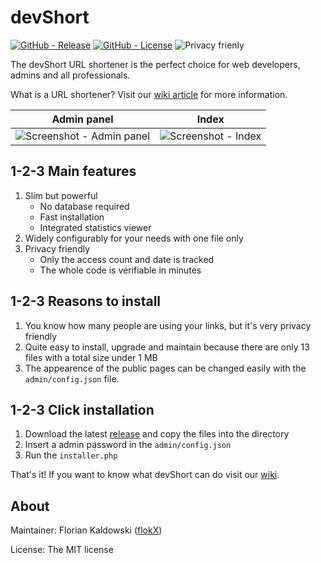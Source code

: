 # devShort

[![GitHub - Release](https://img.shields.io/github/release/flokX/devShort.svg)](https://github.com/flokX/devShort/releases) [![GitHub - License](https://img.shields.io/github/license/flokX/devShort.svg)](https://github.com/flokX/devShort/blob/master/LICENSE) ![Privacy frienly](https://img.shields.io/badge/privacy-friendly-brightgreen.svg)

The devShort URL shortener is the perfect choice for web developers, admins and all professionals.

What is a URL shortener? Visit our [wiki article](https://github.com/flokX/devShort/wiki/What-is-URL-shortening%3F) for more information.

| Admin panel | Index       |
|:-----------:|:-----------:|
| ![Screenshot - Admin panel](https://raw.githubusercontent.com/flokX/devShort/master/development/devShort-admin-panel.png) | ![Screenshot - Index](https://raw.githubusercontent.com/flokX/devShort/master/development/devShort-index.png) |

## 1-2-3 Main features

1. Slim but powerful
    * No database required
    * Fast installation
    * Integrated statistics viewer
2. Widely configurably for your needs with one file only
3. Privacy friendly
    * Only the access count and date is tracked
    * The whole code is verifiable in minutes


## 1-2-3 Reasons to install

1. You know how many people are using your links, but it's very privacy friendly
2. Quite easy to install, upgrade and maintain because there are only 13 files with a total size under 1 MB
3. The appearence of the public pages can be changed easily with the `admin/config.json` file.


## 1-2-3 Click installation

1. Download the latest [release](https://github.com/flokX/devShort/releases) and copy the files into the directory
2. Insert a admin password in the `admin/config.json`
3. Run the `installer.php`

That's it! If you want to know what devShort can do visit our [wiki](https://github.com/flokX/devShort/wiki).


## About

Maintainer: Florian Kaldowski ([flokX](https://github.com/flokX))

License: The MIT license
